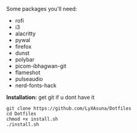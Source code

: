 Some packages you'll need:

- rofi
- i3
- alacritty
- pywal
- firefox
- dunst
- polybar
- picom-ibhagwan-git
- flameshot
- pulseaudio
- nerd-fonts-hack

**Installation:**
get git if u dont have it

```
git clone https://github.com/LyXAsuna/Dotfiles
cd Dotfiles
chmod +x install.sh
./install.sh

